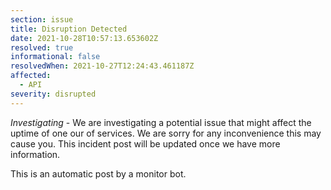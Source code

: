 ```yaml
---
section: issue
title: Disruption Detected
date: 2021-10-28T10:57:13.653602Z
resolved: true
informational: false
resolvedWhen: 2021-10-27T12:24:43.461187Z
affected:
  - API
severity: disrupted
---
```

*Investigating* - We are investigating a potential issue that might affect the uptime of one our of services. We are sorry for any inconvenience this may cause you. This incident post will be updated once we have more information.

This is an automatic post by a monitor bot.
        
